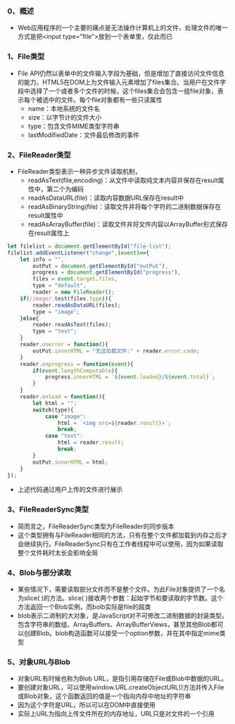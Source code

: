 ### 0、概述
+ Web应用程序的一个主要的痛点是无法操作计算机上的文件，处理文件的唯一方式是把\<input type="file">放到一个表单里，仅此而已
### 1、File类型
+ File API仍然以表单中的文件输入字段为基础，但是增加了直接访问文件信息的能力。HTML5在DOM上为文件输入元素增加了files集合。当用户在文件字段中选择了一个或者多个文件的时候，这个files集合会包含一组file对象，表示每个被选中的文件。每个file对象都有一些只读属性
	+ name：本地系统的文件名
	+ size：以字节计的文件大小
	+ type：包含文件MIME类型字符串
	+ lastModifiedDate：文件最后修改的事件
### 2、FileReader类型
+ FileReader类型表示一种异步文件读取机制，
	+ readAsText(file,encoding)：从文件中读取纯文本内容并保存在result属性中，第二个为编码
	+ readAsDataURL(file)：读取内容数据URL保存在result中
	+ readAsBinaryString(file)：读取文件并将每个字符的二进制数据保存在result属性中
	+ readAsArrayBuffer(file)：读取文件并将文件内容以ArrayBuffer形式保存在result属性上
```js
let filelist = document.getElementById("file-list");
filelist.addEventListener("change",(event)=>{
	let info = "",
		outPut = document.getElementById("outPut"),
		progress = document.getElementById("progress"),
		files = event.target.files,
		type = "default",
		reader = new FileReader();
	if(/image/.test(files.type)){
		reader.readAsDataURL(files);
		type = "image";
	}else{
		reader.readAsText(files);
		type = "text";
	}
	reader.onerror = function(){
		outPut.innerHTML = "无法加载文件:" + reader.error.code;
	}
	reader.onprogress = function(event){
		if(event.lengthComputable){
			progress.innerHTML = `${event.loaded}/${event.total}`;
		}
	}
	reader.onload = function(){
		let html = "";
		switch(type){
			case "image":
				html = `<img src=${reader.result}>`;
				break;
			case "text":
				html = reader.result;
				break;
		}
		outPut.innerHTML = html;
	}
});
```
+ 上述代码通过用户上传的文件进行展示
### 3、FileReaderSync类型
+ 简而言之，FileReaderSync类型为FileReader的同步版本
+ 这个类型拥有与FileReader相同的方法，只有在整个文件都加载到内存之后才会继续执行。FileReaderSync只有在工作者线程中可以使用，因为如果读取整个文件耗时太长会影响全局
### 4、Blob与部分读取
+ 某些情况下，需要读取部分文件而不是整个文件。为此File对象提供了一个名为slice( )的方法。slice( )接收两个参数：起始字节和要读取的字节数。这个方法返回一个Blob实例，而bolb实际是file的超类
+ blob表示二进制的大对象，是JavaScript对不可修改二进制数据的封装类型。包含字符串的数组、ArrayBuffers、ArrayBufferViews，甚至其他Blob都可以创建Blob。blob构造函数可以接受一个option参数，并在其中指定mime类型
### 5、对象URL与Blob
+ 对象URL有时候也称为Blob URL，是指引用存储在File或Blob中数据的URL。
+ 要创建对象URL，可以使用window.URL.createObjectURL()方法并传入File或Blob对象，这个函数返回的值是一个指向内存中地址的字符串
+ 因为这个字符是URL，所以可以在DOM中直接使用
+ 实际上URL为指向上传文件所在的内存地址，URL只是对文件的一个引用